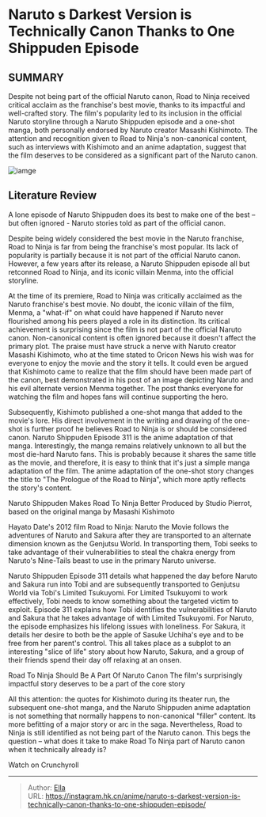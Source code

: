 # Naruto s Darkest Version is Technically Canon Thanks to One Shippuden Episode


## SUMMARY 



  Despite not being part of the official Naruto canon, Road to Ninja received critical acclaim as the franchise&#39;s best movie, thanks to its impactful and well-crafted story.   The film&#39;s popularity led to its inclusion in the official Naruto storyline through a Naruto Shippuden episode and a one-shot manga, both personally endorsed by Naruto creator Masashi Kishimoto.   The attention and recognition given to Road to Ninja&#39;s non-canonical content, such as interviews with Kishimoto and an anime adaptation, suggest that the film deserves to be considered as a significant part of the Naruto canon.  

![iamge](https://static1.srcdn.com/wordpress/wp-content/uploads/2023/12/naruto-road-to-ninja.jpg)

## Literature Review

A lone episode of Naruto Shippuden does its best to make one of the best – but often ignored - Naruto stories told as part of the official canon.




Despite being widely considered the best movie in the Naruto franchise, Road to Ninja is far from being the franchise&#39;s most popular. Its lack of popularity is partially because it is not part of the official Naruto canon. However, a few years after its release, a Naruto Shippuden episode all but retconned Road to Ninja, and its iconic villain Menma, into the official storyline.




At the time of its premiere, Road to Ninja was critically acclaimed as the Naruto franchise&#39;s best movie. No doubt, the iconic villain of the film, Menma, a &#34;what-if&#34; on what could have happened if Naruto never flourished among his peers played a role in its distinction. Its critical achievement is surprising since the film is not part of the official Naruto canon. Non-canonical content is often ignored because it doesn&#39;t affect the primary plot. The praise must have struck a nerve with Naruto creator Masashi Kishimoto, who at the time stated to Oricon News his wish was for everyone to enjoy the movie and the story it tells. It could even be argued that Kishimoto came to realize that the film should have been made part of the canon, best demonstrated in his post of an image depicting Naruto and his evil alternate version Menma together. The post thanks everyone for watching the film and hopes fans will continue supporting the hero.

          




Subsequently, Kishimoto published a one-shot manga that added to the movie&#39;s lore. His direct involvement in the writing and drawing of the one-shot is further proof he believes Road to Ninja is or should be considered canon. Naruto Shippuden Episode 311 is the anime adaptation of that manga. Interestingly, the manga remains relatively unknown to all but the most die-hard Naruto fans. This is probably because it shares the same title as the movie, and therefore, it is easy to think that it&#39;s just a simple manga adaptation of the film. The anime adaptation of the one-shot story changes the title to &#34;The Prologue of the Road to Ninja&#34;, which more aptly reflects the story&#39;s content.


 Naruto Shippuden Makes Road To Ninja Better 
Produced by Studio Pierrot, based on the original manga by Masashi Kishimoto

 

Hayato Date&#39;s 2012 film Road to Ninja: Naruto the Movie follows the adventures of Naruto and Sakura after they are transported to an alternate dimension known as the Genjutsu World. In transporting them, Tobi seeks to take advantage of their vulnerabilities to steal the chakra energy from Naruto&#39;s Nine-Tails beast to use in the primary Naruto universe.




Naruto Shippuden Episode 311 details what happened the day before Naruto and Sakura run into Tobi and are subsequently transported to Genjutsu World via Tobi&#39;s Limited Tsukuyomi. For Limited Tsukuyomi to work effectively, Tobi needs to know something about the targeted victim to exploit. Episode 311 explains how Tobi identifies the vulnerabilities of Naruto and Sakura that he takes advantage of with Limited Tsukuyomi. For Naruto, the episode emphasizes his lifelong issues with loneliness. For Sakura, it details her desire to both be the apple of Sasuke Uchiha&#39;s eye and to be free from her parent&#39;s control. This all takes place as a subplot to an interesting &#34;slice of life&#34; story about how Naruto, Sakura, and a group of their friends spend their day off relaxing at an onsen.



 Road To Ninja Should Be A Part Of Naruto Canon 
The film&#39;s surprisingly impactful story deserves to be a part of the core story
          




All this attention: the quotes for Kishimoto during its theater run, the subsequent one-shot manga, and the Naruto Shippuden anime adaptation is not something that normally happens to non-canonical &#34;filler&#34; content. Its more befitting of a major story or arc in the saga. Nevertheless, Road to Ninja is still identified as not being part of the Naruto canon. This begs the question – what does it take to make Road To Ninja part of Naruto canon when it technically already is?

Watch on Crunchyroll



---

> Author: [Ella](https://instagram.hk.cn/)  
> URL: https://instagram.hk.cn/anime/naruto-s-darkest-version-is-technically-canon-thanks-to-one-shippuden-episode/  

